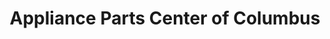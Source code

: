---
title: "Appliance Parts Center of Columbus"
url: /columbus/appliance-parts-center-of-columbus/
shop: houseware
---